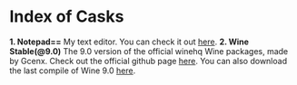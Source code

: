 # Index of Casks
**1. Notepad==**
My text editor. You can check it out [here](https://github.com/matthewyang204/NotepadEE).
**2. Wine Stable(@9.0)**
The 9.0 version of the official winehq Wine packages, made by Gcenx. Check out the official github page [here](https://github.com/gcenx/macOS_Wine_builds). You can also download the last compile of Wine 9.0 [here](https://github.com/Gcenx/macOS_Wine_builds/releases/tag/9.0_3).
